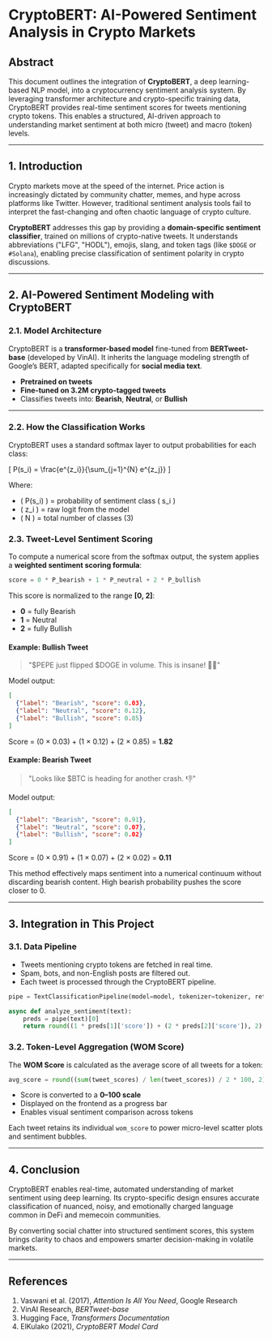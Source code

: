 # **CryptoBERT: AI-Powered Sentiment Analysis in Crypto Markets**

## **Abstract**
This document outlines the integration of **CryptoBERT**, a deep learning-based NLP model, into a cryptocurrency sentiment analysis system. By leveraging transformer architecture and crypto-specific training data, CryptoBERT provides real-time sentiment scores for tweets mentioning crypto tokens. This enables a structured, AI-driven approach to understanding market sentiment at both micro (tweet) and macro (token) levels.

---

## **1. Introduction**
Crypto markets move at the speed of the internet. Price action is increasingly dictated by community chatter, memes, and hype across platforms like Twitter. However, traditional sentiment analysis tools fail to interpret the fast-changing and often chaotic language of crypto culture.

**CryptoBERT** addresses this gap by providing a **domain-specific sentiment classifier**, trained on millions of crypto-native tweets. It understands abbreviations ("LFG", "HODL"), emojis, slang, and token tags (like `$DOGE` or `#Solana`), enabling precise classification of sentiment polarity in crypto discussions.

---

## **2. AI-Powered Sentiment Modeling with CryptoBERT**

### **2.1. Model Architecture**
CryptoBERT is a **transformer-based model** fine-tuned from **BERTweet-base** (developed by VinAI). It inherits the language modeling strength of Google’s BERT, adapted specifically for **social media text**.

- **Pretrained on tweets**
- **Fine-tuned on 3.2M crypto-tagged tweets**
- Classifies tweets into: **Bearish**, **Neutral**, or **Bullish**

---

### **2.2. How the Classification Works**
CryptoBERT uses a standard softmax layer to output probabilities for each class:

\[
P(s_i) = \frac{e^{z_i}}{\sum_{j=1}^{N} e^{z_j}}
\]

Where:
- \( P(s_i) \) = probability of sentiment class \( s_i \)
- \( z_i \) = raw logit from the model
- \( N \) = total number of classes (3)

### **2.3. Tweet-Level Sentiment Scoring**
To compute a numerical score from the softmax output, the system applies a **weighted sentiment scoring formula**:

```python
score = 0 * P_bearish + 1 * P_neutral + 2 * P_bullish
```

This score is normalized to the range **[0, 2]**:
- **0** = fully Bearish
- **1** = Neutral
- **2** = fully Bullish

#### **Example: Bullish Tweet**
> "$PEPE just flipped $DOGE in volume. This is insane! 🚀🔥"

Model output:
```json
[
  {"label": "Bearish", "score": 0.03},
  {"label": "Neutral", "score": 0.12},
  {"label": "Bullish", "score": 0.85}
]
```

Score = (0 × 0.03) + (1 × 0.12) + (2 × 0.85) = **1.82**

#### **Example: Bearish Tweet**
> "Looks like $BTC is heading for another crash. 👎"

Model output:
```json
[
  {"label": "Bearish", "score": 0.91},
  {"label": "Neutral", "score": 0.07},
  {"label": "Bullish", "score": 0.02}
]
```

Score = (0 × 0.91) + (1 × 0.07) + (2 × 0.02) = **0.11**

This method effectively maps sentiment into a numerical continuum without discarding bearish content. High bearish probability pushes the score closer to 0.

---

## **3. Integration in This Project**

### **3.1. Data Pipeline**
- Tweets mentioning crypto tokens are fetched in real time.
- Spam, bots, and non-English posts are filtered out.
- Each tweet is processed through the CryptoBERT pipeline.

```python
pipe = TextClassificationPipeline(model=model, tokenizer=tokenizer, return_all_scores=True)

async def analyze_sentiment(text):
    preds = pipe(text)[0]
    return round((1 * preds[1]['score']) + (2 * preds[2]['score']), 2)
```

### **3.2. Token-Level Aggregation (WOM Score)**
The **WOM Score** is calculated as the average score of all tweets for a token:

```python
avg_score = round((sum(tweet_scores) / len(tweet_scores)) / 2 * 100, 2)
```

- Score is converted to a **0–100 scale**
- Displayed on the frontend as a progress bar
- Enables visual sentiment comparison across tokens

Each tweet retains its individual `wom_score` to power micro-level scatter plots and sentiment bubbles.

---

## **4. Conclusion**
CryptoBERT enables real-time, automated understanding of market sentiment using deep learning. Its crypto-specific design ensures accurate classification of nuanced, noisy, and emotionally charged language common in DeFi and memecoin communities.

By converting social chatter into structured sentiment scores, this system brings clarity to chaos and empowers smarter decision-making in volatile markets.

---

## **References**
1. Vaswani et al. (2017), *Attention Is All You Need*, Google Research  
2. VinAI Research, *BERTweet-base*  
3. Hugging Face, *Transformers Documentation*  
4. ElKulako (2021), *CryptoBERT Model Card*